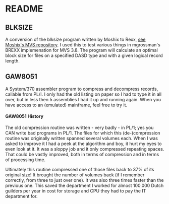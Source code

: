 # README

## BLKSIZE
A conversion of the blksize program written by Moshix to Rexx, [see Moshix's MVS repository](https://github.com/moshix/mvs).
I used this to test various things in mgrossman's BREXX implemenation for MVS 3.8.
The program will calculate an optimal block size for files on a specified DASD type and with a given logical record length.

## GAW8051
A System/370 assembler program to compress and decompress records, callable from PL/I. I only had the old listing on paper so I had to type it in all over, but in less then 5 assemblies I had it up and running again. When you have access to an (emulated) mainframe, feel free to try it.

#### GAW8051 History
The old compression routine was written - very badly - in PL/1; yes you CAN write bad programs in PL/1. The files for which this (de-)compression routine was originally written spanned several volumes each. When I was asked to improve it I had a peek at the algorithm and boy, it hurt my eyes to even look at it. It was a sloppy job and it only compressed repeating spaces. That could be vastly improved, both in terms of compression and in terms of processing time.

Ultimately this routine compressed one of those files back to 37% of its original size! It brought the number of volumes back (if I remember correctly, from three to just over one). It was also three times faster than the previous one. This saved the department I worked for almost 100.000 Dutch guilders per year in cost for storage and CPU they had to pay the IT department for. 
